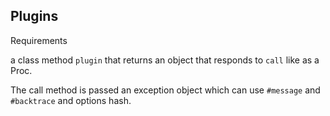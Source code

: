 ## Plugins

Requirements

a class method `plugin` that returns an object that responds to `call` like as a Proc.

The call method is passed an exception object which can use `#message` and `#backtrace` and options hash.

